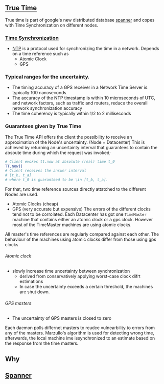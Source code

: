 ## [True Time](http://static.googleusercontent.com/media/research.google.com/en//archive/spanner-osdi2012.pdf)
True time is part of google's new distributed database [spanner](#spanner) and copes with Time Synchronization on different nodes.

### [Time Synchronization](http://www.endruntechnologies.com/time-synchronization.htm)
- [NTP](http://www.ntp.org/) is a protocol used for synchronizing the time in a network. Depends on a time reference such as
  - Atomic Clock
  - GPS

### Typical ranges for the uncertainty.
- The timing accuracy of a GPS receiver in a Network Time Server is typically 100 nanoseconds.
- The accuracy of the NTP timestamp is within 10 microseconds of UTC, and network factors, such as traffic and routers, reduce the overall network synchronization accuracy 
- The time coherency is typically within 1/2 to 2 milliseconds


### Guarantees given by True Time
The True Time API offers the client the possibility to receive an approximation of the Node's uncertainty. (Node = Datacenter)
This is achieved by returning an uncertainty interval that guarantees to contain the absoute time during which the request was invoked;
```bash
# Client evokes tt.now at absolute (real) time t_0
TT.now()
# Client receives the answer interval 
# [t_b, t_a]
# where t_0 is guaranteed to be \in [t_b, t_a].
```

For that, two time reference sources directly attatched to the different Nodes are used.
- Atomic Clocks (cheap)
- GPS (very accurate but expensive)
The errors of the different clocks tend not to be corrolated. Each Datacenter has got one ```TimeMaster``` machine that contains either an atomic clock or a gps clock.
However most of the TimeMaster machines are using atomic clocks.

All master's time references are regularly compared against each other. The behaviour of the machines using atomic clocks differ from those using gps clocks

###### Atomic clock
- slowly increase time uncertainty between synchronization
  - derived from conservatively applying worst-case clock difrt estimations
  - In case the uncertainty exceeds a certain threshold, the machines are shut down.
  
###### GPS masters
- The uncertainty of GPS masters is closed to zero


Each daemon polls differnet masters to reudce vulnearbility to errors from any of the masters. Marzullo's algorithm is used for detecting wrong time, afterwards, the local machine ime issynchronized to an estimate based on the response from the time masters.


## Why 


## [Spanner](http://static.googleusercontent.com/media/research.google.com/en//archive/spanner-osdi2012.pdf)
